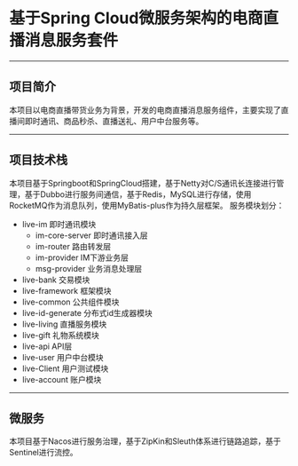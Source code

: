 # 基于Spring Cloud微服务架构的电商直播消息服务套件

---
## 项目简介
本项目以电商直播带货业务为背景，开发的电商直播消息服务组件，主要实现了直播间即时通讯、商品秒杀、直播送礼、用户中台服务等。

---

## 项目技术栈
本项目基于Springboot和SpringCloud搭建，基于Netty对C/S通讯长连接进行管理，基于Dubbo进行服务间通信，基于Redis，MySQL进行存储，使用RocketMQ作为消息队列，使用MyBatis-plus作为持久层框架。
服务模块划分：
* live-im 即时通讯模块
  * im-core-server 即时通讯接入层
  * im-router 路由转发层
  * im-provider IM下游业务层
  * msg-provider 业务消息处理层
* live-bank 交易模块
* live-framework 框架模块
* live-common 公共组件模块
* live-id-generate 分布式id生成器模块
* live-living 直播服务模块
* live-gift 礼物系统模块
* live-api API层
* live-user 用户中台模块
* live-Client 用户测试模块
* live-account 账户模块

---
## 微服务
本项目基于Nacos进行服务治理，基于ZipKin和Sleuth体系进行链路追踪，基于Sentinel进行流控。